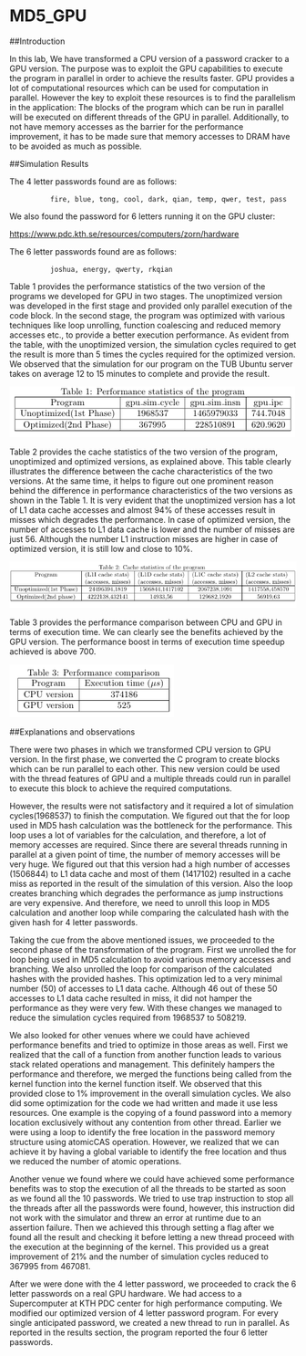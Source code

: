 # MD5_GPU

##Introduction

In this lab, We have transformed a CPU version of a password cracker to a GPU version. The purpose was to exploit the GPU capabilities to execute the program in parallel in order to achieve the results faster. GPU provides a lot of computational resources which can be used for computation in parallel. However the key to exploit these resources is to find the parallelism in the application: The blocks of the program which can be run in parallel will be executed on different threads of the GPU in parallel. Additionally, to not have memory accesses as the barrier for the performance improvement, it has to be made sure that memory accesses to DRAM have to be avoided as much as possible.

##Simulation Results

The 4 letter passwords found are as follows:

              fire, blue, tong, cool, dark, qian, temp, qwer, test, pass
              
We also found the password for 6 letters running it on the GPU cluster: 
              
https://www.pdc.kth.se/resources/computers/zorn/hardware

The 6 letter passwords found are as follows:

              joshua, energy, qwerty, rkqian
              
Table 1 provides the performance statistics of the two version of the programs we developed for GPU in two stages. The unoptimized version was developed in the first stage and provided only parallel execution of the code block. In the second stage, the program was optimized with various techniques like loop unrolling, function coalescing and reduced memory accesses etc., to provide a better execution performance. As evident from the table, with the unoptimized version, the simulation cycles required to get the result is more than 5 times the cycles required for the optimized version. We observed that the simulation for our program on the TUB Ubuntu server takes on average 12 to 15 minutes to complete and provide the result.

![My Unicorn](https://github.com/Delan90/MD5_GPU/blob/master/pic/table1.png)

Table 2 provides the cache statistics of the two version of the program, unoptimized and optimized versions, as explained above. This table clearly illustrates the difference between the cache characteristics of the two versions. At the same time, it helps to figure out one prominent reason behind the difference in performance characteristics of the two versions as shown in the Table 1. It is very evident that the unoptimized version has a lot of L1 data cache accesses and almost 94% of these accesses result in misses which degrades the performance. In case of optimized version, the number of accesses to L1 data cache is lower and the number of misses are just 56. Although the number L1 instruction misses are higher in case of optimized version, it is still low and close to 10%.

![My Unicorn](https://github.com/Delan90/MD5_GPU/blob/master/pic/table2.png)

Table 3 provides the performance comparison between CPU and GPU in terms of execution time. We can clearly see the benefits achieved by the GPU version. The performance boost in terms of execution time speedup achieved is above 700.

![My Unicorn](https://github.com/Delan90/MD5_GPU/blob/master/pic/table3.png)

##Explanations and observations

There were two phases in which we transformed CPU version to GPU version. In the first phase, we converted the C program to create blocks which can be run parallel to each other. This new version could be used with the thread features of GPU and a multiple threads could run in parallel to execute this block to achieve the required computations.

However, the results were not satisfactory and it required a lot of simulation cycles(1968537) to finish the computation. We figured out that the for loop used in MD5 hash calculation was the bottleneck for the performance. This loop uses a lot of variables for the calculation, and therefore, a lot of memory accesses are required. Since there are several threads running in parallel at a given point of time, the number of memory accesses will be very huge. We figured out that this version had a high number of accesses (1506844) to L1 data cache and most of them (1417102) resulted in a cache miss as reported in the result of the simulation of this version. Also the loop creates branching which degrades the performance as jump instructions are very expensive. And therefore, we need to unroll this loop in MD5 calculation and another loop while comparing the calculated hash with the given hash for 4 letter passwords.

Taking the cue from the above mentioned issues, we proceeded to the second phase of the transformation of the program. First we unrolled the for loop being used in MD5 calculation to avoid various memory accesses and branching. We also unrolled the loop for comparison of the calculated hashes with the provided hashes. This optimization led to a very minimal number (50) of accesses to L1 data cache. Although 46 out of these 50 accesses to L1 data cache resulted in miss, it did not hamper the performance as they were very few. With these changes we managed to reduce the simulation cycles required from 1968537 to 508219.

We also looked for other venues where we could have achieved performance benefits and tried to optimize in those areas as well. First we realized that the call of a function from another function leads to various stack related operations and management. This definitely hampers the performance and therefore, we merged the functions being called from the kernel function into the kernel function itself. We observed that this provided close to 1% improvement in the overall simulation cycles. We also did some optimization for the code we had written and made it use less resources. One example is the copying of a found password into a memory location exclusively without any contention from other thread. Earlier we were using a loop to identify the free location in the password memory structure using atomicCAS operation. However, we realized that we can achieve it by having a global variable to identify the free location and thus we reduced the number of atomic operations.

Another venue we found where we could have achieved some performance benefits was to stop the execution of all the threads to be started as soon as we found all the 10 passwords. We tried to use trap instruction to stop all the threads after all the passwords were found, however, this instruction did not work with the simulator and threw an error at runtime due to an assertion failure. Then we achieved this through setting a flag after we found all the result and checking it before letting a new thread proceed with the execution at the beginning of the kernel. This provided us a great improvement of 21% and the number of simulation cycles reduced to 367995 from 467081.

After we were done with the 4 letter password, we proceeded to crack the 6 letter passwords on a real GPU hardware. We had access to a Supercomputer at KTH PDC center for high performance computing. We modified our optimized version of 4 letter password program. For every single anticipated password, we created a new thread to run in parallel. As reported in the results section, the program reported the four 6 letter passwords.


